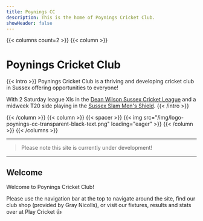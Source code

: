 ```yaml
---
title: Poynings CC
description: This is the home of Poynings Cricket Club.
showHeader: false
---
```


{{< columns count=2 >}}
{{< column >}}

# Poynings Cricket Club

{{< intro >}}
Poynings Cricket Club is a thriving and developing cricket club in Sussex offering opportunities to everyone!

With 2 Saturday league XIs in the [Dean Wilson Sussex Cricket League](https://sussexcricketleague.play-cricket.com/home) and a midweek T20 side playing in the [Sussex Slam Men's Shield](https://www.slamcricket.co.uk/sussex-men.html).
{{< /intro >}}

{{< /column >}}
{{< column >}}
{{< spacer >}}
{{< img src="/img/logo-poynings-cc-transparent-black-text.png" loading="eager" >}}
{{< /column >}}
{{< /columns >}}

---

> Please note this site is currently under development!

---

## Welcome
Welcome to Poynings Cricket Club!

Please use the navigation bar at the top to navigate around the site, find our club shop (provided by Gray Nicolls), or visit our fixtures, results and stats over at Play Cricket 👍
